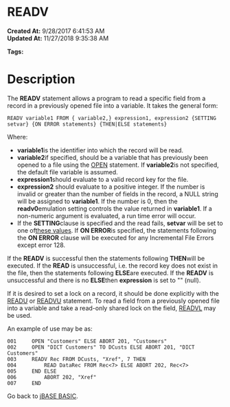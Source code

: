 # READV

**Created At:** 9/28/2017 6:41:53 AM  
**Updated At:** 11/27/2018 9:35:38 AM  

**Tags:**
<badge text='record handling' vertical='middle' />

# Description

The **READV** statement allows a program to read a specific field from a record in a previously opened file into a variable. It takes the general form:

```
READV variable1 FROM { variable2,} expression1, expression2 {SETTING setvar} {ON ERROR statements} {THEN|ELSE statements}
```

Where:

- **variable1**is the identifier into which the record will be read.
- **variable2**if specified, should be a variable that has previously been opened to a file using the [OPEN](277537-open) statement. If **variable2**is not specified, the default file variable is assumed.
- **expression1**should evaluate to a valid record key for the file.
- **expression2** should evaluate to a positive integer. If the number is invalid or greater than the number of fields in the record, a NULL string will be assigned to **variable1**. If the number is 0, then the **readv0**emulation setting controls the value returned in **variable1**. If a non-numeric argument is evaluated, a run time error will occur.
- If the **SETTING**clause is specified and the read fails, **setvar** will be set to one of[these values](277647-increamental-file-errors). If **ON ERROR**is specified, the statements following the **ON ERROR** clause will be executed for any Incremental File Errors except error 128.


If the **READV** is successful then the statements following **THEN**will be executed. If the **READ** is unsuccessful, i.e. the record key does not exist in the file, then the statements following **ELSE**are executed. If the **READV** is unsuccessful and there is no **ELSE**then **expression** is set to "" (null).

If it is desired to set a lock on a record, it should be done explicitly with the [READU](278774-untitled-question) or [READVU](278777-readvu) statement. To read a field from a previously opened file into a variable and take a read-only shared lock on the field, [READVL](278776-readvl) may be used.

An example of use may be as:

```
001     OPEN "Customers" ELSE ABORT 201, "Customers"
002     OPEN "DICT Customers" TO DCusts ELSE ABORT 201, "DICT Customers"
003     READV Rec FROM DCusts, "Xref", 7 THEN
004         READ DataRec FROM Rec<7> ELSE ABORT 202, Rec<7>
005     END ELSE
006         ABORT 202, "Xref"
007     END
```





Go back to [jBASE BASIC](263498-jbase-basic).
